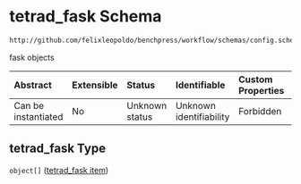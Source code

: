 # tetrad_fask Schema

```txt
http://github.com/felixleopoldo/benchpress/workflow/schemas/config.schema.json#/properties/resources/properties/structure_learning_algorithms/properties/tetrad_fask
```

fask objects

| Abstract            | Extensible | Status         | Identifiable            | Custom Properties | Additional Properties | Access Restrictions | Defined In                                                       |
| :------------------ | :--------- | :------------- | :---------------------- | :---------------- | :-------------------- | :------------------ | :--------------------------------------------------------------- |
| Can be instantiated | No         | Unknown status | Unknown identifiability | Forbidden         | Allowed               | none                | [config.schema.json*](config.schema.json "open original schema") |

## tetrad_fask Type

`object[]` ([tetrad_fask item](config-definitions-tetrad_fask-item.md))
